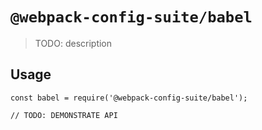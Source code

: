 # `@webpack-config-suite/babel`

> TODO: description

## Usage

```
const babel = require('@webpack-config-suite/babel');

// TODO: DEMONSTRATE API
```
